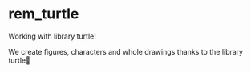 # rem_turtle
Working with library turtle!

We create figures, characters and whole drawings thanks to the  library turtle🐢
